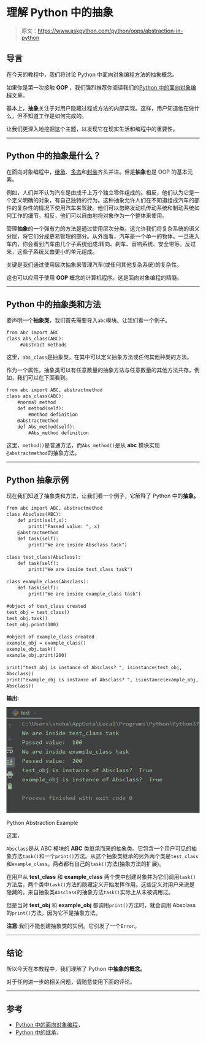 # 理解 Python 中的抽象

> 原文：<https://www.askpython.com/python/oops/abstraction-in-python>

## 导言

在今天的教程中，我们将讨论 Python 中面向对象编程方法的抽象概念。

如果你是第一次接触 **OOP** ，我们强烈推荐你阅读我们的[Python 中的面向对象编程](https://www.askpython.com/python/oops/object-oriented-programming-python)文章。

基本上，**抽象**关注于对用户隐藏过程或方法的内部实现。这样，用户知道他在做什么，但不知道工作是如何完成的。

让我们更深入地挖掘这个主题，以发现它在现实生活和编程中的重要性。

* * *

## Python 中的抽象是什么？

在面向对象编程中，[继承](https://www.askpython.com/python/oops/inheritance-in-python)、[多态](https://www.askpython.com/python/oops/polymorphism-in-python)和[封装](https://www.askpython.com/python/oops/encapsulation-in-python)齐头并进。但是**抽象**也是 OOP 的基本元素。

例如，人们并不认为汽车是由成千上万个独立零件组成的。相反，他们认为它是一个定义明确的对象，有自己独特的行为。这种抽象允许人们在不知道组成汽车的部件的复杂性的情况下使用汽车来驾驶。他们可以忽略发动机传动系统和制动系统如何工作的细节。相反，他们可以自由地将对象作为一个整体来使用。

管理**抽象**的一个强有力的方法是通过使用层次分类。这允许我们将复杂系统的语义分层，将它们分成更易管理的部分。从外面看，汽车是一个单一的物体。一旦进入车内，你会看到汽车由几个子系统组成:转向、刹车、音响系统、安全带等。反过来，这些子系统又由更小的单元组成。

关键是我们通过使用层次抽象来管理汽车(或任何其他复杂系统)的复杂性。

这也可以应用于使用 **OOP** 概念的计算机程序。这是面向对象编程的精髓。

* * *

## Python 中的抽象类和方法

要声明一个**抽象类**，我们首先需要导入`abc`模块。让我们看一个例子。

```
from abc import ABC
class abs_class(ABC):
     #abstract methods

```

这里，`abs_class`是抽象类，在其中可以定义抽象方法或任何其他种类的方法。

作为一个属性，抽象类可以有任意数量的抽象方法与任意数量的其他方法共存。例如，我们可以在下面看到。

```
from abc import ABC, abstractmethod
class abs_class(ABC):
    #normal method
    def method(self):
        #method definition
    @abstractmethod
    def Abs_method(self):
        #Abs_method definition

```

这里，`method()`是普通方法，而`Abs_method()`是从 **abc** 模块实现`@abstractmethod`的抽象方法。

* * *

## Python 抽象示例

现在我们知道了抽象类和方法，让我们看一个例子，它解释了 Python 中的**抽象。**

```
from abc import ABC, abstractmethod
class Absclass(ABC):
    def print(self,x):
        print("Passed value: ", x)
    @abstractmethod
    def task(self):
        print("We are inside Absclass task")

class test_class(Absclass):
    def task(self):
        print("We are inside test_class task")

class example_class(Absclass):
    def task(self):
        print("We are inside example_class task")

#object of test_class created
test_obj = test_class()
test_obj.task()
test_obj.print(100)

#object of example_class created
example_obj = example_class()
example_obj.task()
example_obj.print(200)

print("test_obj is instance of Absclass? ", isinstance(test_obj, Absclass))
print("example_obj is instance of Absclass? ", isinstance(example_obj, Absclass))

```

**输出:**

![Python Abstraction Example](img/2c667d7bd3196dd282779d4e08033619.png)

Python Abstraction Example

这里，

`Absclass`是从 ABC 模块的 **ABC** 类继承而来的抽象类。它包含一个用户可见的抽象方法`task()`和一个`print()`方法。从这个抽象类继承的另外两个类是`test_class`和`example_class`。两者都有自己的`task()`方法(抽象方法的扩展)。

在用户从 **test_class** 和 **example_class** 两个类中创建对象并为它们调用`task()`方法后，两个类中`task()`方法的隐藏定义开始发挥作用。这些定义对用户来说是隐藏的。来自抽象类`Absclass`的抽象方法`task()`实际上从未被调用过。

但是当对 **test_obj** 和 **example_obj** 都调用`print()`方法时，就会调用 Absclass 的`print()`方法，因为它不是抽象方法。

**注意**:我们不能创建抽象类的实例。它引发了一个`Error`。

* * *

## 结论

所以今天在本教程中，我们理解了 Python 中**抽象的概念。**

对于任何进一步的相关问题，请随意使用下面的评论。

* * *

## 参考

*   [Python 中的面向对象编程](https://www.askpython.com/python/oops/object-oriented-programming-python)，
*   [Python 中的继承](https://www.askpython.com/python/oops/inheritance-in-python)，